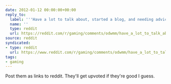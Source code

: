 ```yaml
---
date: 2012-01-12 00:00:00+00:00
reply_to:
  label: '''Have a lot to talk about, started a blog, and needing advice.'' on /r/gaming'
  name: ''
  type: reddit
  url: https://reddit.com/r/gaming/comments/odwmm/have_a_lot_to_talk_about_started_a_blog_and/
source: reddit
syndicated:
- type: reddit
  url: https://www.reddit.com/r/gaming/comments/odwmm/have_a_lot_to_talk_about_started_a_blog_and/c3gga7f/
tags:
- gaming
---
```


Post them as links to reddit. They'll get upvoted if they're good I guess.